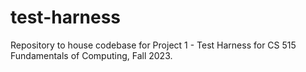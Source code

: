 # test-harness
Repository to house codebase for Project 1 - Test Harness for CS 515 Fundamentals of Computing, Fall 2023.
